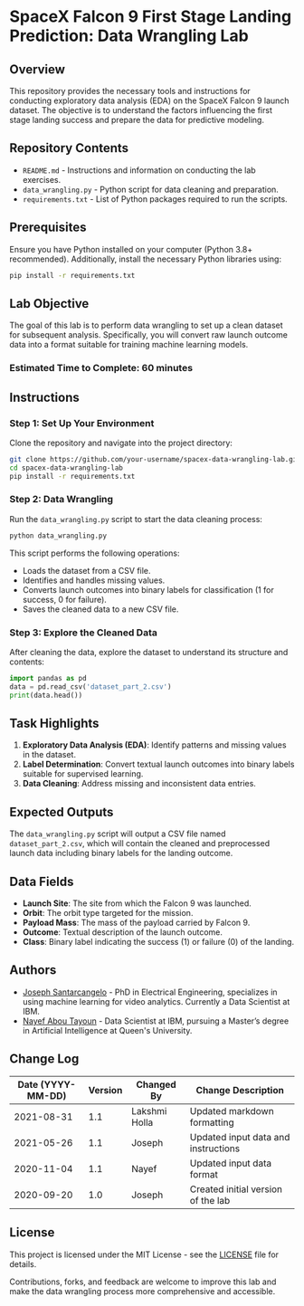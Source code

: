 # SpaceX Falcon 9 First Stage Landing Prediction: Data Wrangling Lab

## Overview

This repository provides the necessary tools and instructions for conducting exploratory data analysis (EDA) on the SpaceX Falcon 9 launch dataset. The objective is to understand the factors influencing the first stage landing success and prepare the data for predictive modeling.

## Repository Contents

- `README.md` - Instructions and information on conducting the lab exercises.
- `data_wrangling.py` - Python script for data cleaning and preparation.
- `requirements.txt` - List of Python packages required to run the scripts.

## Prerequisites

Ensure you have Python installed on your computer (Python 3.8+ recommended). Additionally, install the necessary Python libraries using:

```bash
pip install -r requirements.txt
```

## Lab Objective

The goal of this lab is to perform data wrangling to set up a clean dataset for subsequent analysis. Specifically, you will convert raw launch outcome data into a format suitable for training machine learning models.

### Estimated Time to Complete: 60 minutes

## Instructions

### Step 1: Set Up Your Environment

Clone the repository and navigate into the project directory:

```bash
git clone https://github.com/your-username/spacex-data-wrangling-lab.git
cd spacex-data-wrangling-lab
pip install -r requirements.txt
```

### Step 2: Data Wrangling

Run the `data_wrangling.py` script to start the data cleaning process:

```bash
python data_wrangling.py
```

This script performs the following operations:

- Loads the dataset from a CSV file.
- Identifies and handles missing values.
- Converts launch outcomes into binary labels for classification (1 for success, 0 for failure).
- Saves the cleaned data to a new CSV file.

### Step 3: Explore the Cleaned Data

After cleaning the data, explore the dataset to understand its structure and contents:

```python
import pandas as pd
data = pd.read_csv('dataset_part_2.csv')
print(data.head())
```

## Task Highlights

1. **Exploratory Data Analysis (EDA)**: Identify patterns and missing values in the dataset.
2. **Label Determination**: Convert textual launch outcomes into binary labels suitable for supervised learning.
3. **Data Cleaning**: Address missing and inconsistent data entries.

## Expected Outputs

The `data_wrangling.py` script will output a CSV file named `dataset_part_2.csv`, which will contain the cleaned and preprocessed launch data including binary labels for the landing outcome.

## Data Fields

- **Launch Site**: The site from which the Falcon 9 was launched.
- **Orbit**: The orbit type targeted for the mission.
- **Payload Mass**: The mass of the payload carried by Falcon 9.
- **Outcome**: Textual description of the launch outcome.
- **Class**: Binary label indicating the success (1) or failure (0) of the landing.

## Authors

- [Joseph Santarcangelo](https://www.linkedin.com/in/joseph-s-50398b136/) - PhD in Electrical Engineering, specializes in using machine learning for video analytics. Currently a Data Scientist at IBM.
- [Nayef Abou Tayoun](https://www.linkedin.com/in/nayefaboutayoun/) - Data Scientist at IBM, pursuing a Master’s degree in Artificial Intelligence at Queen's University.

## Change Log

| Date (YYYY-MM-DD) | Version | Changed By      | Change Description                 |
|-------------------|---------|-----------------|------------------------------------|
| 2021-08-31        | 1.1     | Lakshmi Holla   | Updated markdown formatting        |
| 2021-05-26        | 1.1     | Joseph          | Updated input data and instructions|
| 2020-11-04        | 1.1     | Nayef           | Updated input data format          |
| 2020-09-20        | 1.0     | Joseph          | Created initial version of the lab |

## License

This project is licensed under the MIT License - see the [LICENSE](LICENSE.md) file for details.

Contributions, forks, and feedback are welcome to improve this lab and make the data wrangling process more comprehensive and accessible.
